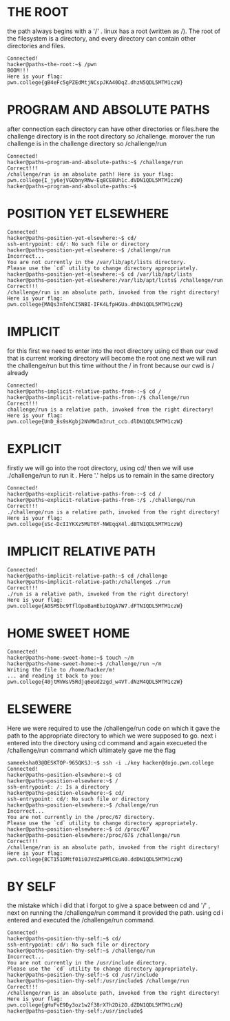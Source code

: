 # THE ROOT
the path always begins with a '/' . linux  has a root (written as /). The root of the filesystem is a directory, and every directory can contain other directories and files.

```sameeksha03@DESKTOP-965QKSJ:~$ ssh -i ./key hacker@dojo.pwn.college
Connected!
hacker@paths~the-root:~$ /pwn
BOOM!!!
Here is your flag:
pwn.college{gB4eFc5gPZEdMtjNCspJKA40DqZ.dhzN5QDL5MTM1czW}

```

# PROGRAM AND ABSOLUTE PATHS

after connection
each directory can have other directories or files.here the challenge directory is in the root directory so /challenge. morover the run challenge is in the challenge directory so /challenge/run

```sameeksha03@DESKTOP-965QKSJ:~$  ssh -i ./key hacker@dojo.pwn.college
Connected!
hacker@paths~program-and-absolute-paths:~$ /challenge/run
Correct!!!
/challenge/run is an absolute path! Here is your flag:
pwn.college{I_jy6ejVGQbnyRNw-Eq8CE8Uh1c.dVDN1QDL5MTM1czW}
hacker@paths~program-and-absolute-paths:~$
```


# POSITION YET ELSEWHERE

```sameeksha03@DESKTOP-965QKSJ:~$ ssh -i ./key hacker@dojo.pwn.college
Connected!
hacker@paths~position-yet-elsewhere:~$ cd/
ssh-entrypoint: cd/: No such file or directory
hacker@paths~position-yet-elsewhere:~$ /challenge/run
Incorrect...
You are not currently in the /var/lib/apt/lists directory.
Please use the `cd` utility to change directory appropriately.
hacker@paths~position-yet-elsewhere:~$ cd /var/lib/apt/lists
hacker@paths~position-yet-elsewhere:/var/lib/apt/lists$ /challenge/run
Correct!!!
/challenge/run is an absolute path, invoked from the right directory!
Here is your flag:
pwn.college{MAQs3nTohCI5NBI-IFK4LfpHGUa.dhDN1QDL5MTM1czW}

```

# IMPLICIT

for this first we need to enter into the root directory using cd then our cwd that is current working directory will become the root one.next we will run the challenge/run but this time without the / in front because our cwd is / already

```sameeksha03@DESKTOP-965QKSJ:~$  ssh -i ./key hacker@dojo.pwn.college
Connected!
hacker@paths~implicit-relative-paths-from-:~$ cd /
hacker@paths~implicit-relative-paths-from-:/$ challenge/run
Correct!!!
challenge/run is a relative path, invoked from the right directory!
Here is your flag:
pwn.college{UnD_8s9sKgbj2NVMWIm3rut_ccb.dlDN1QDL5MTM1czW}

```



# EXPLICIT
firstly we will go into the root directory, using cd/ then we will use ./challenge/run to run it . Here '.' helps us to remain in the same directory

```sameeksha03@DESKTOP-965QKSJ:~$  ssh -i ./key hacker@dojo.pwn.college
Connected!
hacker@paths~explicit-relative-paths-from-:~$ cd /
hacker@paths~explicit-relative-paths-from-:/$ ./challenge/run
Correct!!!
./challenge/run is a relative path, invoked from the right directory!
Here is your flag:
pwn.college{sSc-DcIIYKXz5MUT6Y-NWEqqX4l.dBTN1QDL5MTM1czW}
```


# IMPLICIT RELATIVE PATH

```sameeksha03@DESKTOP-965QKSJ:~$ ssh -i ./key hacker@dojo.pwn.college
Connected!
hacker@paths~implicit-relative-path:~$ cd /challenge
hacker@paths~implicit-relative-path:/challenge$ ./run
Correct!!!
./run is a relative path, invoked from the right directory!
Here is your flag:
pwn.college{A0SMSbc9TflGpoBamEbzIQgA7W7.dFTN1QDL5MTM1czW}

```


# HOME SWEET HOME

```sameeksha03@DESKTOP-965QKSJ:~$ ssh -i ./key hacker@dojo.pwn.college
Connected!
hacker@paths~home-sweet-home:~$ touch ~/m
hacker@paths~home-sweet-home:~$ /challenge/run ~/m
Writing the file to /home/hacker/m!
... and reading it back to you:
pwn.college{40jtMVWsV5Rdjq6eUd2zgd_w4VT.dNzM4QDL5MTM1czW}
```


# ELSEWERE
Here we were required to use the /challenge/run code on which it gave the path to the appropriate directory to which we were supposed to go. next i entered into the directory using cd command and again execueted the /challenge/run command which ultimately gave me the flag


```
sameeksha03@DESKTOP-965QKSJ:~$ ssh -i ./key hacker@dojo.pwn.college
Connected!
hacker@paths~position-elsewhere:~$ cd
hacker@paths~position-elsewhere:~$ /
ssh-entrypoint: /: Is a directory
hacker@paths~position-elsewhere:~$ cd/
ssh-entrypoint: cd/: No such file or directory
hacker@paths~position-elsewhere:~$ /challenge/run
Incorrect...
You are not currently in the /proc/67 directory.
Please use the `cd` utility to change directory appropriately.
hacker@paths~position-elsewhere:~$ cd /proc/67
hacker@paths~position-elsewhere:/proc/67$ /challenge/run
Correct!!!
/challenge/run is an absolute path, invoked from the right directory!
Here is your flag:
pwn.college{8CT151OMtf01i0JVdZaPMlCEuN0.ddDN1QDL5MTM1czW}

```


# BY SELF
the mistake which i did that i forgot to give a space between cd and '/' , next on running the /challenge/run command it provided the path. using cd i entered and executed the /challenge/run command.

```sameeksha03@DESKTOP-965QKSJ:~$  ssh -i./key hacker@dojo.pwn.college
Connected!
hacker@paths~position-thy-self:~$ cd/
ssh-entrypoint: cd/: No such file or directory
hacker@paths~position-thy-self:~$ /challenge/run
Incorrect...
You are not currently in the /usr/include directory.
Please use the `cd` utility to change directory appropriately.
hacker@paths~position-thy-self:~$ cd /usr/include
hacker@paths~position-thy-self:/usr/include$ /challenge/run
Correct!!!
/challenge/run is an absolute path, invoked from the right directory!
Here is your flag:
pwn.college{gHuFvE9Dy3oz1w2f38rX7h2Di2O.dZDN1QDL5MTM1czW}
hacker@paths~position-thy-self:/usr/include$
```
